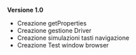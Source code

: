 **Versione 1.0**
- Creazione getProperties
- Creazione gestione Driver
- Creazione simulazioni tasti navigazione 
- Creazione Test window browser